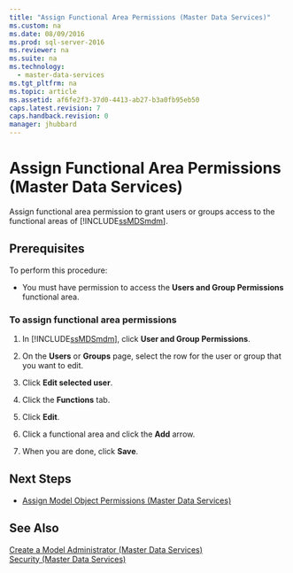 ```yaml
---
title: "Assign Functional Area Permissions (Master Data Services)"
ms.custom: na
ms.date: 08/09/2016
ms.prod: sql-server-2016
ms.reviewer: na
ms.suite: na
ms.technology: 
  - master-data-services
ms.tgt_pltfrm: na
ms.topic: article
ms.assetid: af6fe2f3-37d0-4413-ab27-b3a0fb95eb50
caps.latest.revision: 7
caps.handback.revision: 0
manager: jhubbard
---
```

# Assign Functional Area Permissions (Master Data Services)
Assign functional area permission to grant users or groups access to the functional areas of [!INCLUDE[ssMDSmdm](../../Topics/TopicNameContainA/tokens/ssMDSmdm_md.md)].  
  
## Prerequisites  
 To perform this procedure:  
  
-   You must have permission to access the **Users and Group Permissions** functional area.  
  
### To assign functional area permissions  
  
1.  In [!INCLUDE[ssMDSmdm](../../Topics/TopicNameContainA/tokens/ssMDSmdm_md.md)], click **User and Group Permissions**.  
  
2.  On the **Users** or **Groups** page, select the row for the user or group that you want to edit.  
  
3.  Click **Edit selected user**.  
  
4.  Click the **Functions** tab.  
  
5.  Click **Edit**.  
  
6.  Click a functional area and click the **Add** arrow.  
  
7.  When you are done, click **Save**.  
  
## Next Steps  
  
-   [Assign Model Object Permissions (Master Data Services)](../../Topics/TopicNameNotContainA/Assign-Model-Object-Permissions--Master-Data-Services-.md)  
  
## See Also  
 [Create a Model Administrator (Master Data Services)](../../Topics/TopicNameContainA/Create-a-Model-Administrator--Master-Data-Services-.md)   
 [Security (Master Data Services)](../../Topics/TopicNameNotContainA/Security--Master-Data-Services-.md)